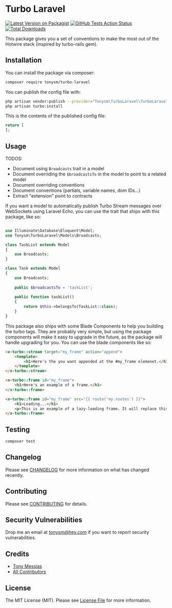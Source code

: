 # Turbo Laravel

[![Latest Version on Packagist](https://img.shields.io/packagist/v/tonysm/turbo-laravel.svg?style=flat-square)](https://packagist.org/packages/tonysm/turbo-laravel)
[![GitHub Tests Action Status](https://img.shields.io/github/workflow/status/tonysm/turbo-laravel/run-tests?label=tests)](https://github.com/tonysm/turbo-laravel/actions?query=workflow%3ATests+branch%3Amaster)
[![Total Downloads](https://img.shields.io/packagist/dt/tonysm/turbo-laravel.svg?style=flat-square)](https://packagist.org/packages/tonysm/turbo-laravel)

This package gives you a set of conventions to make the most out of the Hotwire stack (inspired by turbo-rails gem).

## Installation

You can install the package via composer:

```bash
composer require tonysm/turbo-laravel
```

You can publish the config file with:
```bash
php artisan vendor:publish --provider="Tonysm\TurboLaravel\TurboLaravelServiceProvider" --tag="config"
php artisan turbo:install
```

This is the contents of the published config file:

```php
return [
];
```

## Usage

TODOS:

- Document using `Broadcasts` trait in a model
- Document overriding the `$broadcastsTo` in the model to point to a related model
- Document overriding conventions
- Document conventions (partials, variable names, dom IDs...)
- Extract "extension" point to contracts


If you want a model to automatically publish Turbo Stream messages over WebSockets using Laravel Echo, you can use the trait that ships with this package, like so:

```php

use Illuminate\Database\Eloquent\Model;
use Tonysm\TurboLaravel\Models\Broadcasts;

class TaskList extends Model
{
    use Broadcasts;
}

class Task extends Model
{
    use Broadcasts;
    
    public $broadcastsTo = 'taskList';
    
    public function taskList()
    {
        return $this->belongsTo(TaskList::class);
    }
}
```

This package also ships with some Blade Components to help you building the turbo tags. They are probably very simple, but using the package components will make it easy to upgrade in the future, as the package will handle upgrading for you. You can use the blade components like so:

```html
<x-turbo::stream target="my_frame" action="append">
    <template>
        <h1>Here's the you want appended at the #my_frame elemenet.</h1>
    </template>
</x-turbo::stream>

<x-turbo::frame id="my_frame">
    <h1>Here's an example of a frame.</h1>
</x-turbo::frame>

<x-turbo::frame id="my_frame" src="{{ route('my.routes') }}">
    <h1>Loading...</h1>
    <p>This is an example of a lazy-loading frame. It will replace this content with a matching frame after the AJAX request is sent to the `src` location above.</p>
</x-turbo::frame>
```

## Testing

```bash
composer test
```

## Changelog

Please see [CHANGELOG](CHANGELOG.md) for more information on what has changed recently.

## Contributing

Please see [CONTRIBUTING](.github/CONTRIBUTING.md) for details.

## Security Vulnerabilities

Drop me an email at [tonysm@hey.com](mailto:tonysm@hey.com?subject=Security%20Vulnerability) if you want to report security vulnerabilities.

## Credits

- [Tony Messias](https://github.com/tonysm)
- [All Contributors](./CONTRIBUTORS.md)

## License

The MIT License (MIT). Please see [License File](LICENSE.md) for more information.
